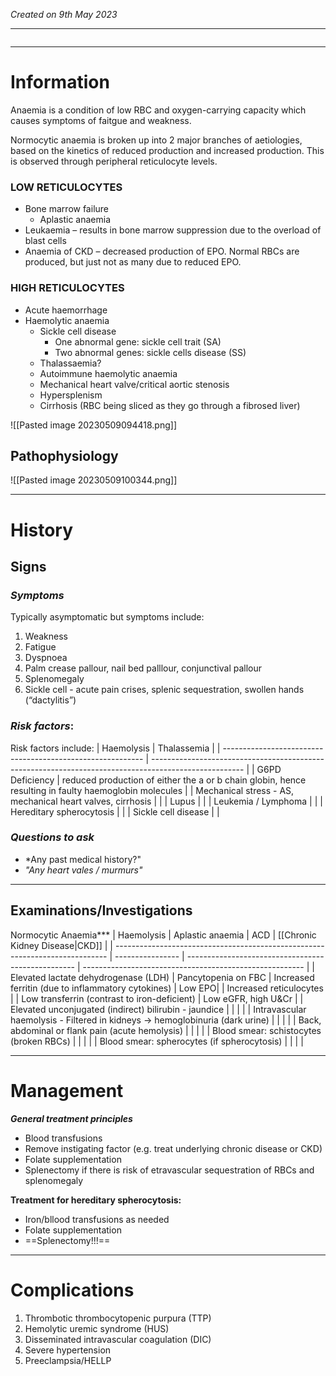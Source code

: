 *Created on 9th May 2023*

---
```toc
```
---

# Information
 
Anaemia is a condition of low RBC and oxygen-carrying capacity which causes symptoms of faitgue and weakness. 

Normocytic anaemia is broken up into 2 major branches of aetiologies, based on the kinetics of reduced production and increased production. This is observed through peripheral reticulocyte levels.

### LOW RETICULOCYTES
-   Bone marrow failure  
	- Aplastic anaemia
-   Leukaemia – results in bone marrow suppression due to the overload of blast cells
-   Anaemia of CKD – decreased production of EPO. Normal RBCs are produced, but just not as many due to reduced EPO.


### HIGH RETICULOCYTES
-   Acute haemorrhage
-   Haemolytic anaemia
	- Sickle cell disease  
		- One abnormal gene: sickle cell trait (SA)
		- Two abnormal genes: sickle cells disease (SS)
	- Thalassaemia?  
	- Autoimmune haemolytic anaemia  
	- Mechanical heart valve/critical aortic stenosis  
	- Hypersplenism  
	- Cirrhosis (RBC being sliced as they go through a fibrosed liver)




![[Pasted image 20230509094418.png]]


## Pathophysiology
![[Pasted image 20230509100344.png]]

--- 
# History
## Signs
### *Symptoms*
Typically asymptomatic but symptoms include:
1. Weakness
2. Fatigue 
3. Dyspnoea
4. Palm crease pallour, nail bed palllour, conjunctival pallour 
5. Splenomegaly
6. Sickle cell - acute pain crises, splenic sequestration, swollen hands (“dactylitis”)


### *Risk factors*:
Risk factors include:
| Haemolysis                                                 | Thalassemia                                                                                           |
| ---------------------------------------------------------- | ----------------------------------------------------------------------------------------------------- |
| G6PD Deficiency                                            | reduced production of either the a or b chain globin, hence resulting in faulty haemoglobin molecules |
| Mechanical stress - AS, mechanical heart valves, cirrhosis |                                                                                                       |
| Lupus                                                      |                                                                                                       |
| Leukemia / Lymphoma                                        |                                                                                                       |
| Hereditary spherocytosis                                   |                                                                                                       |
| Sickle cell disease                                                           |                                                                                                       |

### *Questions to ask*
- *Any past medical history?"
- *"Any heart vales / murmurs"*

---

## Examinations/Investigations

Normocytic Anaemia***
| Haemolysis                                                                   | Aplastic anaemia | ACD                                                | [[Chronic Kidney Disease\|CKD]]                                                     |
| ---------------------------------------------------------------------------- | ---------------- | -------------------------------------------------- | ------------------------------------------------------- |
| Elevated lactate dehydrogenase (LDH)                                         |  Pancytopenia on FBC                | Increased ferritin (due to inflammatory cytokines) | Low EPO|
| Increased reticulocytes                                                      |                  | Low transferrin (contrast to iron-deficient)       | Low eGFR, high U&Cr             |
| Elevated unconjugated (indirect) bilirubin - jaundice                        |                  |                                                    |                       |
| Intravascular haemolysis - Filtered in kidneys → hemoglobinuria (dark urine) |                  |                                                    |                        |
| Back, abdominal or flank pain (acute hemolysis)                              |                  |                                                    |                                                         |
| Blood smear: schistocytes (broken RBCs)                                      |                  |                                                    |                                                         |
| Blood smear: spherocytes (if spherocytosis)                                  |                  |                                                    |                                                         |



---

# Management
***General treatment principles***
- Blood transfusions
- Remove instigating factor (e.g. treat underlying chronic disease or CKD)
- Folate supplementation
- Splenectomy if there is risk of etravascular sequestration of RBCs and splenomegaly 

**Treatment for hereditary spherocytosis:**
- Iron/bllood transfusions as needed
- Folate supplementation
- ==Splenectomy!!!==



---

# Complications
1. Thrombotic thrombocytopenic purpura (TTP) 
2. Hemolytic uremic syndrome (HUS)  
3. Disseminated intravascular coagulation (DIC) 
4. Severe hypertension 
5. Preeclampsia/HELLP
